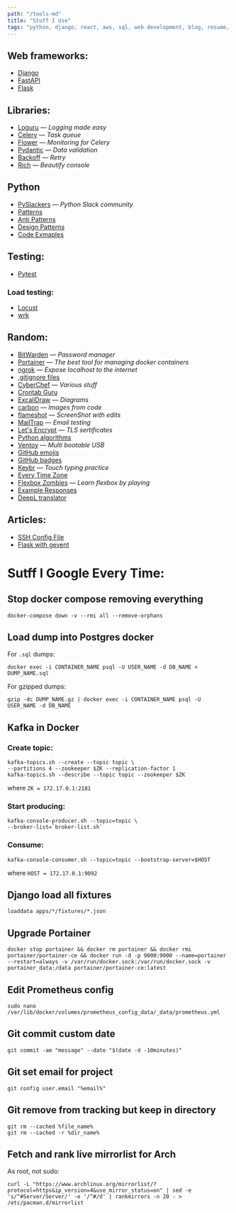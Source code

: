 ```yaml
---
path: "/tools-md"
title: "Stuff I Use"
tags: "python, django, react, aws, sql, web development, blog, resume, cv, experience"
---
```


## Web frameworks:

- [Django](https://github.com/django/django)
- [FastAPI](https://github.com/tiangolo/fastapi)
- [Flask](https://github.com/pallets/flask)

## Libraries:

- [Loguru](https://github.com/Delgan/loguru) &mdash; _Logging made easy_
- [Celery](https://github.com/celery/celery) &mdash; _Task queue_
- [Flower](https://github.com/mher/flower) &mdash; _Monitoring for Celery_
- [Pydantic](https://github.com/samuelcolvin/pydantic) &mdash; _Data validation_
- [Backoff](https://github.com/litl/backoff) &mdash; _Retry_
- [Rich](https://github.com/willmcgugan/rich) &mdash; _Beautify console_

## Python

- [PySlackers](https://pyslackers.com/web) &mdash; _Python Slack community_
- [Patterns](https://python-patterns.guide)
- [Anti Patterns](https://docs.quantifiedcode.com/python-anti-patterns)
- [Design Patterns](http://www.mcdonaldland.info/files/designpatterns/designpatternscard.pdf)
- [Code Exmaples](https://python.hotexamples.com)

## Testing:

- [Pytest](https://github.com/pytest-dev/pytest)

### Load testing:

- [Locust](https://github.com/locustio/locust)
- [wrk](https://github.com/wg/wrk)

## Random:

- [BitWarden](https://bitwarden.com) &mdash; _Password manager_
- [Portainer](https://github.com/portainer/portainer) &mdash; _The best tool for managing docker containers_
- [ngrok](https://ngrok.com) &mdash; _Expose localhost to the internet_
- [.gitignore files](https://github.com/github/gitignore)
- [CyberChef](https://gchq.github.io/CyberChef) &mdash; _Various stuff_
- [Crontab Guru](https://crontab.guru)
- [ExcaliDraw](https://excalidraw.com) &mdash; _Diagrams_
- [carbon](https://carbon.now.sh) &mdash; _Images from code_
- [flameshot](https://github.com/flameshot-org/flameshot) &mdash; _ScreenShot with edits_
- [MailTrap](https://mailtrap.io) &mdash; _Email testing_
- [Let's Encrypt](https://letsencrypt.org) &mdash; _TLS sertificates_
- [Python algorithms](https://github.com/TheAlgorithms/Python)
- [Ventoy](https://github.com/ventoy/Ventoy) &mdash; _Multi bootable USB_
- [GitHub emojis](https://gist.github.com/rxaviers/7360908)
- [GitHub badges](https://github.com/badges/shields)
- [Keybr](https://www.keybr.com) &mdash; _Touch typing practice_
- [Every Time Zone](https://everytimezone.com)
- [Flexbox Zombies](https://mastery.games/flexboxzombies) &mdash; _Learn flexbox by playing_
- [Example Responses](https://the-internet.herokuapp.com)
- [DeepL translator](https://www.deepl.com/translator)

## Articles:

- [SSH Config File](https://nerderati.com/2011/03/17/simplify-your-life-with-an-ssh-config-file)
- [Flask with gevent](https://iximiuz.com/en/posts/flask-gevent-tutorial)

# Sutff I Google Every Time:

## Stop docker compose removing everything

    docker-compose down -v --rmi all --remove-orphans

## Load dump into Postgres docker

For `.sql` dumps:

    docker exec -i CONTAINER_NAME psql -U USER_NAME -d DB_NAME < DUMP_NAME.sql

For gzipped dumps:

    gzip -dc DUMP_NAME.gz | docker exec -i CONTAINER_NAME psql -U USER_NAME -d DB_NAME

## Kafka in Docker

### Create topic:

    kafka-topics.sh --create --topic topic \
    --partitions 4 --zookeeper $ZK --replication-factor 1
    kafka-topics.sh --describe --topic topic --zookeeper $ZK

where `ZK = 172.17.0.1:2181`

### Start producing:

    kafka-console-producer.sh --topic=topic \
    --broker-list=`broker-list.sh`

### Consume:

    kafka-console-consumer.sh --topic=topic --bootstrap-server=$HOST

where `HOST = 172.17.0.1:9092`

## Django load all fixtures

    loaddata apps/*/fixtures/*.json

## Upgrade Portainer

    docker stop portainer && docker rm portainer && docker rmi portainer/portainer-ce && docker run -d -p 9000:9000 --name=portainer --restart=always -v /var/run/docker.sock:/var/run/docker.sock -v portainer_data:/data portainer/portainer-ce:latest

## Edit Prometheus config

    sudo nano /var/lib/docker/volumes/prometheus_config_data/_data/prometheus.yml

## Git commit custom date

    git commit -am "message" --date "$(date -d -10minutes)"

## Git set email for project

    git config user.email "%email%"

## Git remove from tracking but keep in directory

    git rm --cached %file_name%
    git rm --cached -r %dir_name%

## Fetch and rank live mirrorlist for Arch

As root, not sudo:

    curl -L "https://www.archlinux.org/mirrorlist/?protocol=https&ip_version=4&use_mirror_status=on" | sed -e 's/^#Server/Server/' -e '/^#/d' | rankmirrors -n 20 - > /etc/pacman.d/mirrorlist

